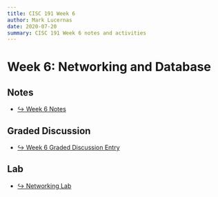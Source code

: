 ```yaml
---
title: CISC 191 Week 6
author: Mark Lucernas
date: 2020-07-20
summary: CISC 191 Week 6 notes and activities
---
```



# Week 6: Networking and Database

## Notes

- [↪ Week 6 Notes](notes/index)


## Graded Discussion

- [↪ Week 6 Graded Discussion Entry](graded_discussion)


## Lab

-  [↪ Networking Lab](lab)

